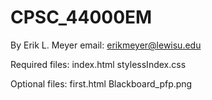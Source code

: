 # CPSC_44000EM

By Erik L. Meyer
email: erikmeyer@lewisu.edu

Required files:
index.html
stylessIndex.css

Optional files:
first.html
Blackboard_pfp.png

